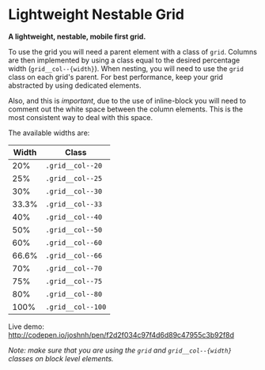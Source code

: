 Lightweight Nestable Grid
=========================

__A lightweight, nestable, mobile first grid.__

To use the grid you will need a parent element with a class of `grid`. Columns are then implemented by using a class equal to the desired percentage width (`grid__col--{width}`). When nesting, you will need to use the `grid` class on each grid's parent. For best performance, keep your grid abstracted by using dedicated elements.

Also, and this is _important_, due to the use of inline-block you will need to comment out the white space between the column elements. This is the most consistent way to deal with this space.

The available widths are:

| Width  | Class             |
| ------ | ----------------  |
| 20%    | `.grid__col--20`  |
| 25%    | `.grid__col--25`  |
| 30%    | `.grid__col--30`  |
| 33.3%  | `.grid__col--33`  |
| 40%    | `.grid__col--40`  |
| 50%    | `.grid__col--50`  |
| 60%    | `.grid__col--60`  |
| 66.6%  | `.grid__col--66`  |
| 70%    | `.grid__col--70`  |
| 75%    | `.grid__col--75`  |
| 80%    | `.grid__col--80`  |
| 100%   | `.grid__col--100` |

Live demo: http://codepen.io/joshnh/pen/f2d2f034c97f4d6d89c47955c3b92f8d

_Note: make sure that you are using the `grid` and `grid__col--{width}` classes on block level elements._
